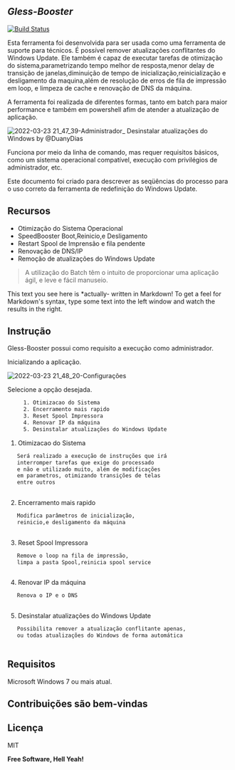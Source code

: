 
## _Gless-Booster_



[![Build Status](https://travis-ci.org/joemccann/dillinger.svg?branch=master)](https://travis-ci.org/joemccann/dillinger)

Esta ferramenta foi desenvolvida para ser usada como uma ferramenta de suporte para técnicos. É possível remover atualizações conflitantes do Windows Update. Ele também é capaz de executar tarefas de otimização do sistema,parametrizando tempo melhor de resposta,menor delay de transição de janelas,diminuição de tempo de inicialização,reinicialização e desligamento da maquina,além de resolução de erros de fila de impressão em loop, e limpeza de cache e renovação de DNS da máquina.

A ferramenta foi realizada de diferentes formas, tanto em batch para maior performance e também em powershell afim de atender a atualização de aplicação.


![2022-03-23 21_47_39-Administrador_  Desinstalar atualizações do Windows by @DuanyDias](https://user-images.githubusercontent.com/30185749/159823440-815bd508-a933-42a4-b1b7-0b41082e8ba9.png)

Funciona por meio da linha de comando, mas requer requisitos básicos, como um sistema operacional compatível, execução com privilégios de administrador, etc.

Este documento foi criado para descrever as seqüências do processo para o uso correto da ferramenta de redefinição do Windows Update.



## Recursos

- Otimização do Sistema Operacional
- SpeedBooster Boot,Reinicio,e Desligamento
- Restart Spool de Imprensão e fila pendente
- Renovação de DNS/IP
- Remoção de atualizações do Windows Update



> A utilização do Batch têm o intuito de proporcionar
> uma aplicação ágil, e leve e fácil manuseio.


This text you see here is *actually- written in Markdown! To get a feel
for Markdown's syntax, type some text into the left window and
watch the results in the right.


## Instrução


Gless-Booster possui como requisito a execução como administrador.

Inicializando a aplicação.

![2022-03-23 21_48_20-Configurações](https://user-images.githubusercontent.com/30185749/159822592-ac64ed5f-83d1-4aba-9537-d9f47ed956d4.png)

Selecione a opção desejada.

```sh
     1. Otimizacao do Sistema            
     2. Encerramento mais rapido                                  
     3. Reset Spool Impressora           
     4. Renovar IP da máquina           
     5. Desinstalar atualizações do Windows Update

```

1. Otimizacao do Sistema 
```sh
   Será realizado a execução de instruções que irá 
   interromper tarefas que exige do processado
   e não e utilizado muito, além de modificações
   em parametros, otimizando transições de telas 
   entre outros
 
```
2. Encerramento mais rapido  
```sh
   Modifica parâmetros de inicialização,
   reinicio,e desligamento da máquina
  
```

3. Reset Spool Impressora   
```sh
   Remove o loop na fila de impressão,
   limpa a pasta Spool,reinicia spool service
  
```
4. Renovar IP da máquina
```sh
   Renova o IP e o DNS
  
```
5. Desinstalar atualizações do Windows Update
```sh
   Possibilita remover a atualização conflitante apenas,
   ou todas atualizações do Windows de forma automática
  
```

## Requisitos
Microsoft Windows 7 ou mais atual.


## Contribuições são bem-vindas

## Licença
MIT

**Free Software, Hell Yeah!**

[//]: # (These are reference links used in the body of this note and get stripped out when the markdown processor does its job. There is no need to format nicely because it shouldn't be seen. Thanks SO - http://stackoverflow.com/questions/4823468/store-comments-in-markdown-syntax)

 
